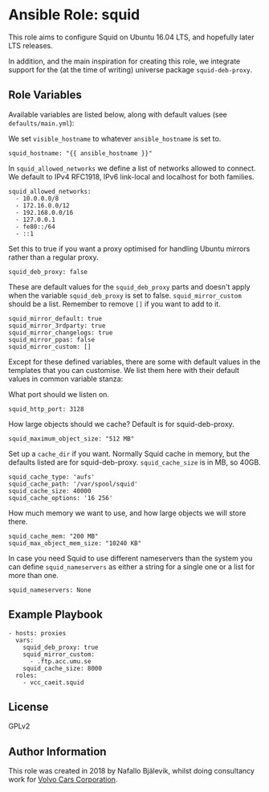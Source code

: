 Ansible Role: squid
===================

This role aims to configure Squid on Ubuntu 16.04 LTS, and hopefully later LTS releases.

In addition, and the main inspiration for creating this role, we integrate support for the (at the time of writing) universe package `squid-deb-proxy`.

Role Variables
--------------

Available variables are listed below, along with default values (see `defaults/main.yml`):

We set `visible_hostname` to whatever `ansible_hostname` is set to.

    squid_hostname: "{{ ansible_hostname }}"

In `squid_allowed_networks` we define a list of networks allowed to connect.
We default to IPv4 RFC1918, IPv6 link-local and localhost for both families.

    squid_allowed_networks:
      - 10.0.0.0/8
      - 172.16.0.0/12
      - 192.168.0.0/16
      - 127.0.0.1
      - fe80::/64
      - ::1

Set this to true if you want a proxy optimised for handling Ubuntu mirrors rather than a regular proxy.

    squid_deb_proxy: false

These are default values for the `squid_deb_proxy` parts and doesn't apply when the variable `squid_deb_proxy` is set to false.
`squid_mirror_custom` should be a list. Remember to remove `[]` if you want to add to it.

    squid_mirror_default: true
    squid_mirror_3rdparty: true
    squid_mirror_changelogs: true
    squid_mirror_ppas: false
    squid_mirror_custom: []

Except for these defined variables, there are some with default values in the templates that you can customise.
We list them here with their default values in common variable stanza:

What port should we listen on.

    squid_http_port: 3128

How large objects should we cache? Default is for squid-deb-proxy.

    squid_maximum_object_size: "512 MB"

Set up a `cache_dir` if you want. Normally Squid cache in memory, but the defaults listed are for squid-deb-proxy.
`squid_cache_size` is in MB, so 40GB.

    squid_cache_type: 'aufs'
    squid_cache_path: '/var/spool/squid' 
    squid_cache_size: 40000
    squid_cache_options: '16 256'

How much memory we want to use, and how large objects we will store there.

    squid_cache_mem: "200 MB"
    squid_max_object_mem_size: "10240 KB"

In case you need Squid to use different nameservers than the system you can define `squid_nameservers` as either a string
for a single one or a list for more than one.

    squid_nameservers: None


Example Playbook
----------------

    - hosts: proxies
      vars:
        squid_deb_proxy: true
        squid_mirror_custom:
          - .ftp.acc.umu.se
        squid_cache_size: 8000
      roles:
        - vcc_caeit.squid

License
-------

GPLv2

Author Information
------------------

This role was created in 2018 by Nafallo Bjälevik, whilst doing consultancy work for [Volvo Cars Corporation](http://www.volvocars.com/).
